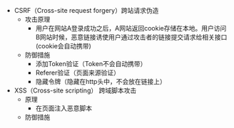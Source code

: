 - CSRF（Cross-site request forgery）跨站请求伪造
    + 攻击原理
        * 用户在网站A登录成功之后，A网站返回cookie存储在本地。用户访问B网站时候，恶意链接诱使用户通过攻击者的链接提交请求给相关接口(cookie会自动携带)
    + 防御措施
        * 添加Token验证（Token不会自动携带）
        * Referer验证（页面来源验证）
        * 隐藏令牌（隐藏在http头中，不会放在链接上）
- XSS（Cross-site scripting） 跨域脚本攻击
    + 原理
        * 在页面注入恶意脚本
    + 防御措施